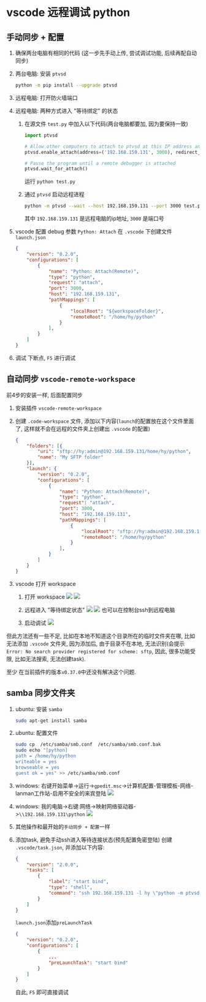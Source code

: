 # vscode 远程调试 python

## 手动同步 + 配置

1. 确保两台电脑有相同的代码
    (这一步先手动上传, 尝试调试功能, 后续再配自动同步)

2. 两台电脑: 安装 `ptvsd`
    ```bash
    python -m pip install --upgrade ptvsd
    ```

3. 远程电脑: 打开防火墙端口

4. 远程电脑: 两种方式进入 "等待绑定" 的状态
    1. 在源文件 `test.py` 中加入以下代码(两台电脑都要加, 因为要保持一致)
        ```python
        import ptvsd

        # Allow other computers to attach to ptvsd at this IP address and port.
        ptvsd.enable_attach(address=('192.168.159.131', 3000), redirect_output=True)

        # Pause the program until a remote debugger is attached
        ptvsd.wait_for_attach()
        ```
        运行 `python test.py`

    2. 通过 `ptvsd` 启动远程进程
        ```bash
        python -m ptvsd --wait --host 192.168.159.131 --port 3000 test.py
        ```
        其中 `192.168.159.131` 是远程电脑的ip地址, `3000` 是端口号

5. vscode 配置 debug 参数 `Python: Attach`
    在 `.vscode` 下创建文件 `launch.json`
    ```json
    {
        "version": "0.2.0",
        "configurations": [
            {
                "name": "Python: Attach(Remote)",
                "type": "python",
                "request": "attach",
                "port": 3000,
                "host": "192.168.159.131",
                "pathMappings": [
                    {
                        "localRoot": "${workspaceFolder}",
                        "remoteRoot": "/home/hy/python"
                    }
                ],
            }
        ]
    }
    ```
6. 调试
    下断点, `F5` 进行调试

## 自动同步 `vscode-remote-workspace`

前4步的安装一样, 后面配置同步

1. 安装插件 `vscode-remote-workspace`
2. 创建 `.code-workspace` 文件, 添加以下内容(`launch`的配置放在这个文件里面了, 这样就不会在远程的文件夹上创建出 `.vscode` 的配置)
    ```json
    {
        "folders": [{
            "uri": "sftp://hy:admin@192.168.159.131/home/hy/python",
            "name": "My SFTP folder"
        }],
        "launch": {
            "version": "0.2.0",
            "configurations": [
                {
                    "name": "Python: Attach(Remote)",
                    "type": "python",
                    "request": "attach",
                    "port": 3000,
                    "host": "192.168.159.131",
                    "pathMappings": [
                        {
                            "localRoot": "sftp://hy:admin@192.168.159.131/home/hy/python",
                            "remoteRoot": "/home/hy/python"
                        }
                    ],
                }
            ]
        }
    }
    ```

3. vscode 打开 workspace
    1. 打开 workspace
    ![](assets/vscodeyuanchengtiaoshipython/2018-11-25-15-27-02.png)
    ![](assets/vscodeyuanchengtiaoshipython/2018-11-25-15-27-15.png)

    2. 远程进入 "等待绑定状态"
    ![](assets/vscodeyuanchengtiaoshipython/2018-11-25-16-34-34.png)
    ![](assets/vscodeyuanchengtiaoshipython/2018-11-25-16-34-52.png)
    也可以在控制台ssh到远程电脑

    3. 启动调试
    ![](assets/vscodeyuanchengtiaoshipython/2018-11-25-16-35-19.png)

但此方法还有一些不足, 比如在本地不知道这个目录所在的临时文件夹在哪, 比如 无法添加 `.vscode` 文件夹, 因为添加后, 由于目录不在本地, 无法识别(会提示 `Error: No search provider registered for scheme: sftp`, 因此, 很多功能受限, 比如无法搜索, 无法创建task).

至少 在当前插件的版本`v0.37.0`中还没有解决这个问题.

## samba 同步文件夹

1. ubuntu: 安装 `samba`
    ```bash
    sudo apt-get install samba
    ```

2. ubuntu: 配置文件
    ```bash
    sudo cp  /etc/samba/smb.conf  /etc/samba/smb.conf.bak
    sudo echo "[python]
    path = /home/hy/python
    writeable = yes
    browseable = yes
    guest ok = yes" >> /etc/samba/smb.conf
    ```
    <!-- sudo /etc/init.d/samba restart -->

3. windows: 右键开始菜单->运行->`gpedit.msc`->计算机配置-管理模板-网络-lanman工作站-启用不安全的来宾登陆
    ![](assets/vscodeyuanchengtiaoshipython/2018-11-25-19-17-33.png)

4. windows: 我的电脑->右键:网络->映射网络驱动器->`\\192.168.159.131\python`
    ![](assets/vscodeyuanchengtiaoshipython/2018-11-25-19-18-51.png)

5. 其他操作和最开始的`手动同步 + 配置`一样

6. 添加task, 避免手动ssh进入等待连接状态(预先配置免密登陆)
    创建 `.vscode/task.json`, 并添加以下内容:
    ```json
    {
        "version": "2.0.0",
        "tasks": [
            {
                "label": "start bind",
                "type": "shell",
                "command": "ssh 192.168.159.131 -l hy \"python -m ptvsd --wait --host 192.168.159.131 --port 3000 /home/hy/python/${relativeFile} 1>/dev/null 2>&1\"&"
            }
        ]
    }
    ```
    `launch.json`添加`preLaunchTask`
    ```json
    {
        "version": "0.2.0",
        "configurations": [
            {
                ...
                "preLaunchTask": "start bind"
            }
        ]
    }
    ```

    自此, `F5` 即可直接调试
